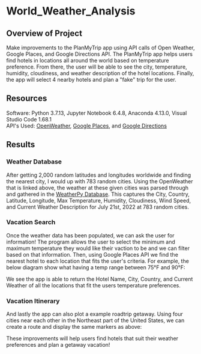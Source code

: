 # World_Weather_Analysis

## Overview of Project
Make improvements to the PlanMyTrip app using API calls of Open Weather, Google Places, and Google Directions API. The PlanMyTrip app helps users find hotels in locations all around the world based on temperature preference. From there, the user will be able to see the city, temperature, humidity, cloudiness, and weather description of the hotel locations. Finally, the app will select 4 nearby hotels and plan a "fake" trip for the user.

## Resources
Software: Python 3.7.13, Jupyter Notebook 6.4.8, Anaconda 4.13.0, Visual Studio Code 1.68.1  
API's Used: [OpenWeather](https://openweathermap.org/), [Google Places](https://developers.google.com/maps/documentation/places/web-service/search-nearby), 
and [Google Directions](https://developers.google.com/maps/documentation/directions/overview)

## Results
### Weather Database
After getting 2,000 random latitudes and longitudes worldwide and finding the nearest city, I would up with 783 random cities. Using the OpenWeather that is linked above, the weather at these given cities was parsed through and gathered in the [WeatherPy Database](/Weather_Database/WeatherPy_Database.csv). This captures the City, Country, Latitude, Longitude, Max Temperature, Humidity, Cloudiness, Wind Speed, and Current Weather Description for July 21st, 2022 at 783 random cities.

### Vacation Search
Once the weather data has been populated, we can ask the user for information! The program allows the user to select the minimum and maximum temperature they would like their vaction to be and we can filter based on that information. Then, using Google Places API we find the nearest hotel to each location that fits the user's criteria. For example, the below diagram show what having a temp range between 75°F and 90°F:

[](/Vacation_Search/WeatherPy_vacation_map.PNG)

We see the app is able to return the Hotel Name, City, Country, and Current Weather of all the locations that fit the users temperature preferences.

### Vacation Itinerary
And lastly the app can also plot a example roadtrip getaway. Using four cities near each other in the Northeast part of the United States, we can create a route and display the same markers as above:

[](/Vacation_Itinerary/WeatherPy_travel_map.PNG)
[](/Vacation_Itinerary/WeatherPy_travel_map_markers.PNG)

These improvements will help users find hotels that suit their weather preferences and plan a getaway vacation!